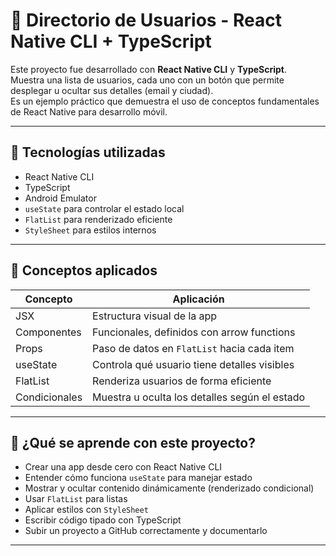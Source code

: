 # 📱 Directorio de Usuarios - React Native CLI + TypeScript

Este proyecto fue desarrollado con **React Native CLI** y **TypeScript**.  
Muestra una lista de usuarios, cada uno con un botón que permite desplegar u ocultar sus detalles (email y ciudad).  
Es un ejemplo práctico que demuestra el uso de conceptos fundamentales de React Native para desarrollo móvil.

---

## 🔧 Tecnologías utilizadas

- React Native CLI
- TypeScript
- Android Emulator
- `useState` para controlar el estado local
- `FlatList` para renderizado eficiente
- `StyleSheet` para estilos internos

---

## 🎯 Conceptos aplicados

| Concepto       | Aplicación                                      |
|----------------|--------------------------------------------------|
| JSX            | Estructura visual de la app                      |
| Componentes    | Funcionales, definidos con arrow functions       |
| Props          | Paso de datos en `FlatList` hacia cada item     |
| useState       | Controla qué usuario tiene detalles visibles     |
| FlatList       | Renderiza usuarios de forma eficiente            |
| Condicionales  | Muestra u oculta los detalles según el estado    |

---

## 🧠 ¿Qué se aprende con este proyecto?

- Crear una app desde cero con React Native CLI
- Entender cómo funciona `useState` para manejar estado
- Mostrar y ocultar contenido dinámicamente (renderizado condicional)
- Usar `FlatList` para listas
- Aplicar estilos con `StyleSheet`
- Escribir código tipado con TypeScript
- Subir un proyecto a GitHub correctamente y documentarlo

---


